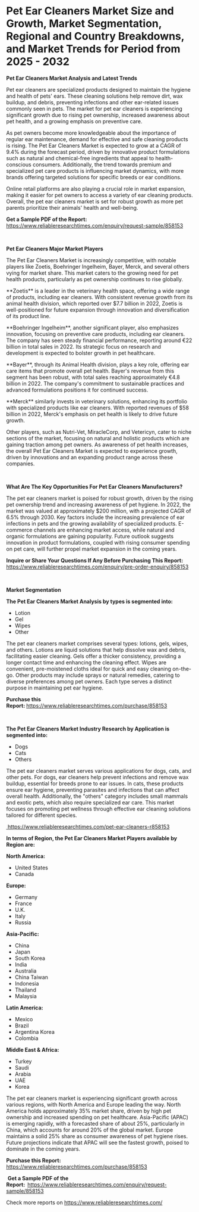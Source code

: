 <p><h1>Pet Ear Cleaners Market Size and Growth, Market Segmentation, Regional and Country Breakdowns, and Market Trends for Period from 2025 -  2032</h1></p><p><strong>Pet Ear Cleaners Market Analysis and Latest Trends</strong></p>
<p><p>Pet ear cleaners are specialized products designed to maintain the hygiene and health of pets' ears. These cleaning solutions help remove dirt, wax buildup, and debris, preventing infections and other ear-related issues commonly seen in pets. The market for pet ear cleaners is experiencing significant growth due to rising pet ownership, increased awareness about pet health, and a growing emphasis on preventive care.</p><p>As pet owners become more knowledgeable about the importance of regular ear maintenance, demand for effective and safe cleaning products is rising. The Pet Ear Cleaners Market is expected to grow at a CAGR of 9.4% during the forecast period, driven by innovative product formulations such as natural and chemical-free ingredients that appeal to health-conscious consumers. Additionally, the trend towards premium and specialized pet care products is influencing market dynamics, with more brands offering targeted solutions for specific breeds or ear conditions.</p><p>Online retail platforms are also playing a crucial role in market expansion, making it easier for pet owners to access a variety of ear cleaning products. Overall, the pet ear cleaners market is set for robust growth as more pet parents prioritize their animals' health and well-being.</p></p>
<p><strong>Get a Sample PDF of the Report:&nbsp;</strong> <a href="https://www.reliableresearchtimes.com/enquiry/request-sample/858153?utm_campaign=3255&utm_medium=2&utm_source=Github&utm_content=ia&utm_term=04042025&utm_id=pet-ear-cleaners">https://www.reliableresearchtimes.com/enquiry/request-sample/858153</a></p>
<p>&nbsp;</p>
<p><strong>Pet Ear Cleaners Major Market Players</strong></p>
<p><p>The Pet Ear Cleaners Market is increasingly competitive, with notable players like Zoetis, Boehringer Ingelheim, Bayer, Merck, and several others vying for market share. This market caters to the growing need for pet health products, particularly as pet ownership continues to rise globally.</p><p>**Zoetis** is a leader in the veterinary health space, offering a wide range of products, including ear cleaners. With consistent revenue growth from its animal health division, which reported over $7.7 billion in 2022, Zoetis is well-positioned for future expansion through innovation and diversification of its product line.</p><p>**Boehringer Ingelheim**, another significant player, also emphasizes innovation, focusing on preventive care products, including ear cleaners. The company has seen steady financial performance, reporting around €22 billion in total sales in 2022. Its strategic focus on research and development is expected to bolster growth in pet healthcare.</p><p>**Bayer**, through its Animal Health division, plays a key role, offering ear care items that promote overall pet health. Bayer's revenue from this segment has been robust, with total sales reaching approximately €4.8 billion in 2022. The company's commitment to sustainable practices and advanced formulations positions it for continued success.</p><p>**Merck** similarly invests in veterinary solutions, enhancing its portfolio with specialized products like ear cleaners. With reported revenues of $58 billion in 2022, Merck's emphasis on pet health is likely to drive future growth.</p><p>Other players, such as Nutri-Vet, MiracleCorp, and Vetericyn, cater to niche sections of the market, focusing on natural and holistic products which are gaining traction among pet owners. As awareness of pet health increases, the overall Pet Ear Cleaners Market is expected to experience growth, driven by innovations and an expanding product range across these companies.</p></p>
<p>&nbsp;</p>
<p><strong>What Are The Key Opportunities For Pet Ear Cleaners Manufacturers?</strong></p>
<p><p>The pet ear cleaners market is poised for robust growth, driven by the rising pet ownership trend and increasing awareness of pet hygiene. In 2022, the market was valued at approximately $200 million, with a projected CAGR of 6.5% through 2030. Key factors include the increasing prevalence of ear infections in pets and the growing availability of specialized products. E-commerce channels are enhancing market access, while natural and organic formulations are gaining popularity. Future outlook suggests innovation in product formulations, coupled with rising consumer spending on pet care, will further propel market expansion in the coming years.</p></p>
<p><strong>Inquire or Share Your Questions If Any Before Purchasing This Report:</strong> <a href="https://www.reliableresearchtimes.com/enquiry/pre-order-enquiry/858153?utm_campaign=3255&utm_medium=2&utm_source=Github&utm_content=ia&utm_term=04042025&utm_id=pet-ear-cleaners">https://www.reliableresearchtimes.com/enquiry/pre-order-enquiry/858153</a></p>
<p>&nbsp;</p>
<p><strong>Market Segmentation</strong></p>
<p><strong>The Pet Ear Cleaners Market Analysis by types is segmented into:</strong></p>
<p><ul><li>Lotion</li><li>Gel</li><li>Wipes</li><li>Other</li></ul></p>
<p><p>The pet ear cleaners market comprises several types: lotions, gels, wipes, and others. Lotions are liquid solutions that help dissolve wax and debris, facilitating easier cleaning. Gels offer a thicker consistency, providing a longer contact time and enhancing the cleaning effect. Wipes are convenient, pre-moistened cloths ideal for quick and easy cleaning on-the-go. Other products may include sprays or natural remedies, catering to diverse preferences among pet owners. Each type serves a distinct purpose in maintaining pet ear hygiene.</p></p>
<p><strong>Purchase this Report:&nbsp;</strong><a href="https://www.reliableresearchtimes.com/purchase/858153?utm_campaign=3255&utm_medium=2&utm_source=Github&utm_content=ia&utm_term=04042025&utm_id=pet-ear-cleaners">https://www.reliableresearchtimes.com/purchase/858153</a></p>
<p>&nbsp;</p>
<p><strong>The Pet Ear Cleaners Market Industry Research by Application is segmented into:</strong></p>
<p><ul><li>Dogs</li><li>Cats</li><li>Others</li></ul></p>
<p><p>The pet ear cleaners market serves various applications for dogs, cats, and other pets. For dogs, ear cleaners help prevent infections and remove wax buildup, essential for breeds prone to ear issues. In cats, these products ensure ear hygiene, preventing parasites and infections that can affect overall health. Additionally, the "others" category includes small mammals and exotic pets, which also require specialized ear care. This market focuses on promoting pet wellness through effective ear cleaning solutions tailored for different species.</p></p>
<p><a href="https://www.reliableresearchtimes.com/pet-ear-cleaners-r858153?utm_campaign=3255&utm_medium=2&utm_source=Github&utm_content=ia&utm_term=04042025&utm_id=pet-ear-cleaners">&nbsp;https://www.reliableresearchtimes.com/pet-ear-cleaners-r858153</a></p>
<p><strong>In terms of Region, the Pet Ear Cleaners Market Players available by Region are:</strong></p>
<p>
    <p> <strong> North America: </strong>
        <ul>
            <li>United States</li>
            <li>Canada</li>
        </ul>
        </p> 
    <p> <strong> Europe: </strong>
        <ul>
            <li>Germany</li>
            <li>France</li>
            <li>U.K.</li>
            <li>Italy</li>
            <li>Russia</li>
        </ul>
        </p> 
    <p> <strong> Asia-Pacific: </strong>
        <ul>
            <li>China</li>
            <li>Japan</li>
            <li>South Korea</li>
            <li>India</li>
            <li>Australia</li>
            <li>China Taiwan</li>
            <li>Indonesia</li>
            <li>Thailand</li>
            <li>Malaysia</li>
        </ul>
        </p> 
    <p> <strong> Latin America: </strong>
        <ul>
            <li>Mexico</li>
            <li>Brazil</li>
            <li>Argentina Korea</li>
            <li>Colombia</li>
        </ul>
        </p> 
    <p> <strong> Middle East & Africa: </strong>
        <ul>
            <li>Turkey</li>
            <li>Saudi</li>
            <li>Arabia</li>
            <li>UAE</li>
            <li>Korea</li>
        </ul>
    </p>
    </p>
<p><p>The pet ear cleaners market is experiencing significant growth across various regions, with North America and Europe leading the way. North America holds approximately 35% market share, driven by high pet ownership and increased spending on pet healthcare. Asia-Pacific (APAC) is emerging rapidly, with a forecasted share of about 25%, particularly in China, which accounts for around 20% of the global market. Europe maintains a solid 25% share as consumer awareness of pet hygiene rises. Future projections indicate that APAC will see the fastest growth, poised to dominate in the coming years.</p></p>
<p><strong>Purchase this Report: </strong><a href="https://www.reliableresearchtimes.com/purchase/858153?utm_campaign=3255&utm_medium=2&utm_source=Github&utm_content=ia&utm_term=04042025&utm_id=pet-ear-cleaners">https://www.reliableresearchtimes.com/purchase/858153</a></p>
<p>&nbsp;<strong>Get a Sample PDF of the Report:&nbsp;&nbsp;</strong><a href="https://www.reliableresearchtimes.com/enquiry/request-sample/858153?utm_campaign=3255&utm_medium=2&utm_source=Github&utm_content=ia&utm_term=04042025&utm_id=pet-ear-cleaners">https://www.reliableresearchtimes.com/enquiry/request-sample/858153</a></p>
<p><strong></strong></p>
<p>Check more reports on <a href="https://www.reliableresearchtimes.com/?utm_campaign=3255&utm_medium=2&utm_source=Github&utm_content=ia&utm_term=04042025&utm_id=pet-ear-cleaners">https://www.reliableresearchtimes.com/</a></p>
